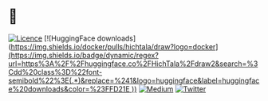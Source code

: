 # 👀

[![Licence](https://img.shields.io/pypi/l/ultralytics)](LICENSE)
[![HuggingFace downloads]([https://img.shields.io/docker/pulls/hichtala/draw?logo=docker](https://img.shields.io/badge/dynamic/regex?url=https%3A%2F%2Fhuggingface.co%2FHichTala%2Fdraw2&search=%3Cdd%20class%3D%22font-semibold%22%3E(.*)&replace=%241&logo=huggingface&label=huggingface%20downloads&color=%23FFD21E
))](https://huggingface.co/HichTala/draw2)
[![Medium](https://img.shields.io/badge/Medium-12100E?style=flat&logo=medium&logoColor=white)](https://medium.com/@hich.tala.phd/how-i-trained-a-model-to-detect-and-recognise-a-wide-range-of-yu-gi-oh-cards-6ea71da007fd)
[![Twitter](https://badgen.net/badge/icon/twitter?icon=twitter&label)](https://twitter.com/tiazden)
